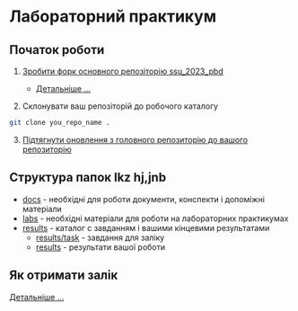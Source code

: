 # Лабораторний практикум

## Початок роботи

1. [Зробити форк основного репозіторію ssu_2023_pbd](https://github.com/wellic/ssu_2023_pbd)
   - [Детальніше ...](https://docs.github.com/en/pull-requests/collaborating-with-pull-requests/working-with-forks)

2. Склонувати ваш репозіторій до робочого каталогу

```bash 
git clone you_repo_name .
```

3. [Підтягнути оновлення з головного репозиторію до вашого репозиторію](https://docs.github.com/en/pull-requests/collaborating-with-pull-requests/working-with-forks/syncing-a-fork)

## Cтруктура папок lkz hj,jnb

- [docs](docs/) - необхідні для роботи документи, конспекти і допоміжні матеріали
- [labs](labs/) - необхідні матеріали для роботи на лабораторних практикумах
- [results](results/) - каталог с завданням і вашими кінцевими результатами
  - [results/task](results/task/) - завдання для заліку
  - [results](results/RESULTS.md) - результати вашої роботи

## Як отримати залік

[Детальніше ...](results/task/task.md)
